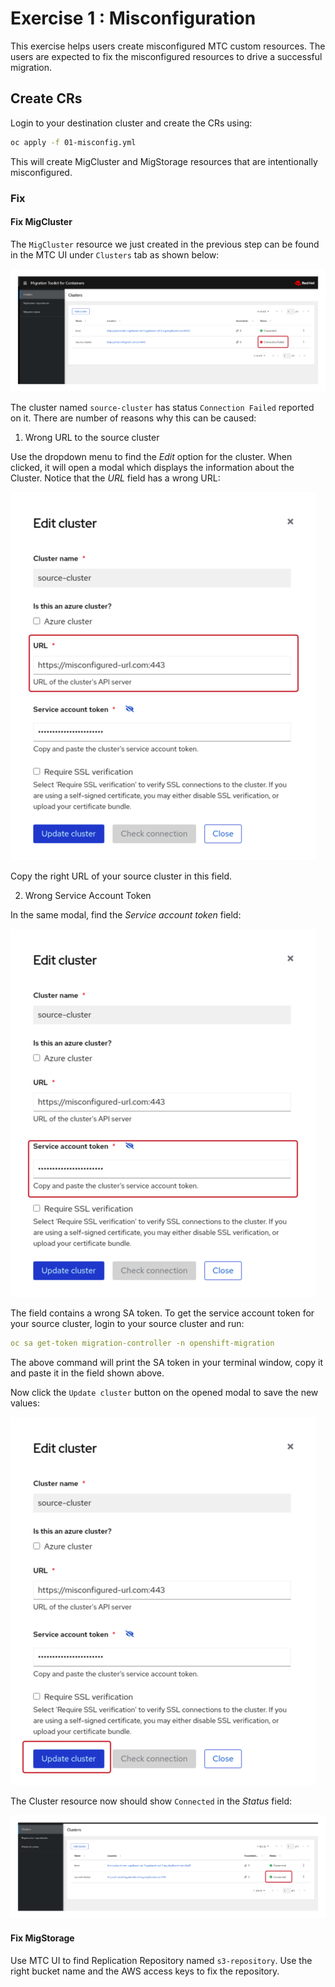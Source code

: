 # Exercise 1 : Misconfiguration

This exercise helps users create misconfigured MTC custom resources. The users are expected to fix the misconfigured resources to drive a successful migration.

## Create CRs

Login to your destination cluster and create the CRs using:

```sh
oc apply -f 01-misconfig.yml
```

This will create MigCluster and MigStorage resources that are intentionally misconfigured. 

### Fix

#### Fix MigCluster

The `MigCluster` resource we just created in the previous step can be found in the MTC UI under `Clusters` tab as shown below:

![MigCluster](./images/migcluster.png)

The cluster named `source-cluster` has status `Connection Failed` reported on it. There are number of reasons why this can be caused:

1. Wrong URL to the source cluster

Use the dropdown menu to find the _Edit_ option for the cluster. When clicked, it will open a modal which displays the information about the Cluster. Notice that the _URL_ field has a wrong URL:

![MigCluster-URL](./images/migcluster-url.png)

Copy the right URL of your source cluster in this field.

2. Wrong Service Account Token

In the same modal, find the _Service account token_ field:

![MigCluster-SA](./images/migcluster-sa-token.png)

The field contains a wrong SA token. To get the service account token for your source cluster, login to your source cluster and run:

```yml
oc sa get-token migration-controller -n openshift-migration
```

The above command will print the SA token in your terminal window, copy it and paste it in the field shown above. 

Now click the `Update cluster` button on the opened modal to save the new values:

![MigCluster-Update](./images/migcluster-update.png)

The Cluster resource now should show `Connected` in the _Status_ field:

![MigCluster-Connected](./images/migcluster-connected.png)

#### Fix MigStorage

Use MTC UI to find Replication Repository named `s3-repository`. Use the right bucket name and the AWS access keys to fix the repository.
